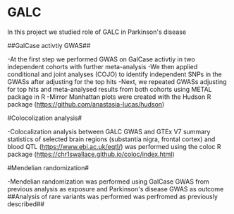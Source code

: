 # GALC

In this project we studied role of GALC in Parkinson's disease

##GalCase activtiy GWAS##

-At the first step we performed GWAS on GalCase activtiy in two independent cohorts with further meta-analysis
-We then applied conditional and joint analyses (COJO) to identify independent SNPs in the GWASs after adjusting for the top hits
-Next, we repeated GWASs adjusting for top hits and  meta-analysed results from both cohorts using METAL package in R 
-Mirror Manhattan plots were created with the Hudson R package (https://github.com/anastasia-lucas/hudson)

#Colocolization analysis#

-Colocalization analysis between GALC GWAS and GTEx V7 summary statistics of selected brain regions (substantia nigra, frontal cortex) and blood QTL (https://www.ebi.ac.uk/eqtl/) was performed using the coloc R package (https://chr1swallace.github.io/coloc/index.html) 

#Mendelian randomization#

-Mendelian randomization was performed using GalCase GWAS from previous analysis as exposure and Parkinson's disease GWAS as outcome
##Analysis of rare variants was performed was perfromed as previously described##
